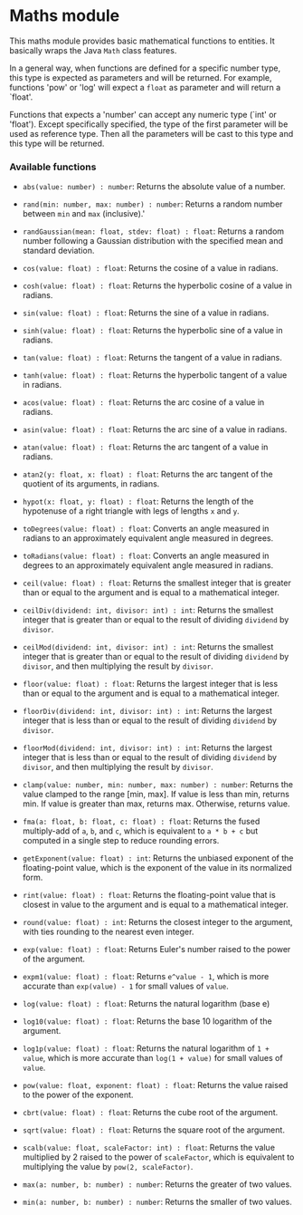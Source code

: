 Maths module
================

This maths module provides basic mathematical functions to entities. It basically wraps the Java `Math` class features.

In a general way, when functions are defined for a specific number type, this type is expected as parameters and will be returned.
For example, functions 'pow' or 'log' will expect a `float` as parameter and will return a `float'.

Functions that expects a 'number' can accept any numeric type (`int' or 'float'). Except specifically specified, 
the type of the first parameter will be used as reference type. Then all the parameters will be cast to this type and
this type will be returned.

### Available functions

- `abs(value: number) : number`: Returns the absolute value of a number.

- `rand(min: number, max: number) : number`: Returns a random number between `min` and `max` (inclusive).'
- `randGaussian(mean: float, stdev: float) : float`: Returns a random number following a Gaussian distribution with the specified mean and standard deviation.

- `cos(value: float) : float`: Returns the cosine of a value in radians.
- `cosh(value: float) : float`: Returns the hyperbolic cosine of a value in radians.
- `sin(value: float) : float`: Returns the sine of a value in radians.
- `sinh(value: float) : float`: Returns the hyperbolic sine of a value in radians.
- `tan(value: float) : float`: Returns the tangent of a value in radians.
- `tanh(value: float) : float`: Returns the hyperbolic tangent of a value in radians.
- `acos(value: float) : float`: Returns the arc cosine of a value in radians.
- `asin(value: float) : float`: Returns the arc sine of a value in radians.
- `atan(value: float) : float`: Returns the arc tangent of a value in radians.
- `atan2(y: float, x: float) : float`: Returns the arc tangent of the quotient of its arguments, in radians.
- `hypot(x: float, y: float) : float`: Returns the length of the hypotenuse of a right triangle with legs of lengths `x` and `y`.
- `toDegrees(value: float) : float`: Converts an angle measured in radians to an approximately equivalent angle measured in degrees.
- `toRadians(value: float) : float`: Converts an angle measured in degrees to an approximately equivalent angle measured in radians.

- `ceil(value: float) : float`: Returns the smallest integer that is greater than or equal to the argument and is equal to a mathematical integer.
- `ceilDiv(dividend: int, divisor: int) : int`: Returns the smallest integer that is greater than or equal to the result of dividing `dividend` by `divisor`.
- `ceilMod(dividend: int, divisor: int) : int`: Returns the smallest integer that is greater than or equal to the result of dividing `dividend` by `divisor`, and then multiplying the result by `divisor`.
- `floor(value: float) : float`: Returns the largest integer that is less than or equal to the argument and is equal to a mathematical integer.
- `floorDiv(dividend: int, divisor: int) : int`: Returns the largest integer that is less than or equal to the result of dividing `dividend` by `divisor`.
- `floorMod(dividend: int, divisor: int) : int`: Returns the largest integer that is less than or equal to the result of dividing `dividend` by `divisor`, and then multiplying the result by `divisor`.
- `clamp(value: number, min: number, max: number) : number`: Returns the value clamped to the range [min, max]. If value is less than min, returns min. If value is greater than max, returns max. Otherwise, returns value.
- `fma(a: float, b: float, c: float) : float`: Returns the fused multiply-add of `a`, `b`, and `c`, which is equivalent to `a * b + c` but computed in a single step to reduce rounding errors.
- `getExponent(value: float) : int`: Returns the unbiased exponent of the floating-point value, which is the exponent of the value in its normalized form.
- `rint(value: float) : float`: Returns the floating-point value that is closest in value to the argument and is equal to a mathematical integer.
- `round(value: float) : int`: Returns the closest integer to the argument, with ties rounding to the nearest even integer.

- `exp(value: float) : float`: Returns Euler's number raised to the power of the argument.
- `expm1(value: float) : float`: Returns `e^value - 1`, which is more accurate than `exp(value) - 1` for small values of `value`.
- `log(value: float) : float`: Returns the natural logarithm (base e)
- `log10(value: float) : float`: Returns the base 10 logarithm of the argument.
- `log1p(value: float) : float`: Returns the natural logarithm of `1 + value`, which is more accurate than `log(1 + value)` for small values of `value`.
- `pow(value: float, exponent: float) : float`: Returns the value raised to the power of the exponent.
- `cbrt(value: float) : float`: Returns the cube root of the argument.
- `sqrt(value: float) : float`: Returns the square root of the argument.

- `scalb(value: float, scaleFactor: int) : float`: Returns the value multiplied by 2 raised to the power of `scaleFactor`, which is equivalent to multiplying the value by `pow(2, scaleFactor)`.

- `max(a: number, b: number) : number`: Returns the greater of two values.
- `min(a: number, b: number) : number`: Returns the smaller of two values.

